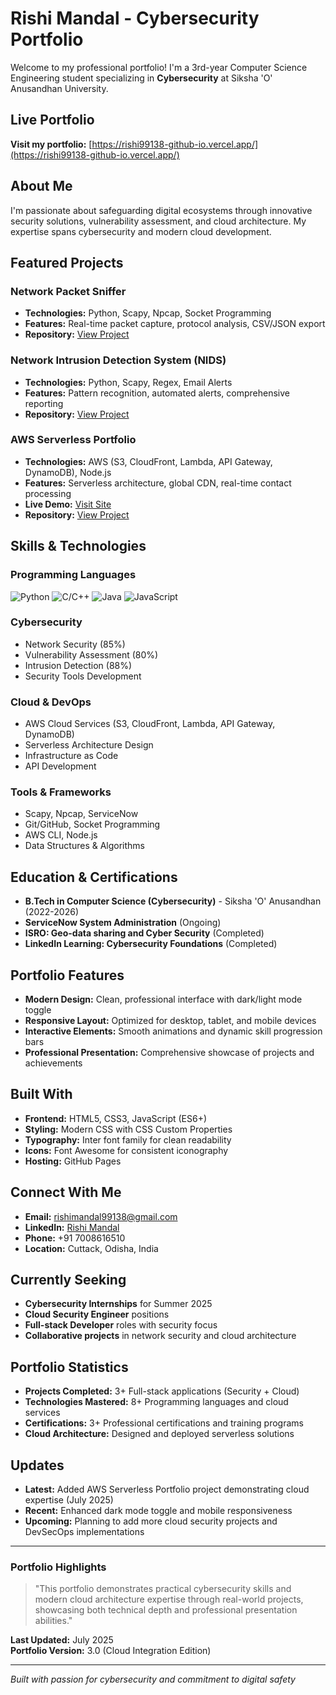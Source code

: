 # Rishi Mandal - Cybersecurity Portfolio

Welcome to my professional portfolio! I'm a 3rd-year Computer Science Engineering student specializing in **Cybersecurity** at Siksha 'O' Anusandhan University.

## Live Portfolio
**Visit my portfolio:** [https://rishi99138-github-io.vercel.app/](https://rishi99138-github-io.vercel.app/)

## About Me
I'm passionate about safeguarding digital ecosystems through innovative security solutions, vulnerability assessment, and cloud architecture. My expertise spans cybersecurity and modern cloud development.

## Featured Projects

### Network Packet Sniffer
- **Technologies:** Python, Scapy, Npcap, Socket Programming
- **Features:** Real-time packet capture, protocol analysis, CSV/JSON export
- **Repository:** [View Project](https://github.com/rishi99138/packet-sniffer)

### Network Intrusion Detection System (NIDS)
- **Technologies:** Python, Scapy, Regex, Email Alerts
- **Features:** Pattern recognition, automated alerts, comprehensive reporting
- **Repository:** [View Project](https://github.com/rishi99138/nids-python)

### AWS Serverless Portfolio
- **Technologies:** AWS (S3, CloudFront, Lambda, API Gateway, DynamoDB), Node.js
- **Features:** Serverless architecture, global CDN, real-time contact processing
- **Live Demo:** [Visit Site](https://d6ilnbijb94mf.cloudfront.net)
- **Repository:** [View Project](https://github.com/rishi99138/aws-serverless-portfolio)

## Skills & Technologies

### Programming Languages
![Python](https://img.shields.io/badge/Python-90%25-blue?style=flat-square&logo=python)
![C/C++](https://img.shields.io/badge/C%2FC%2B%2B-80%25-green?style=flat-square&logo=c)
![Java](https://img.shields.io/badge/Java-75%25-orange?style=flat-square&logo=java)
![JavaScript](https://img.shields.io/badge/JavaScript-80%25-yellow?style=flat-square&logo=javascript)

### Cybersecurity
- Network Security (85%)
- Vulnerability Assessment (80%)
- Intrusion Detection (88%)
- Security Tools Development

### Cloud & DevOps
- AWS Cloud Services (S3, CloudFront, Lambda, API Gateway, DynamoDB)
- Serverless Architecture Design
- Infrastructure as Code
- API Development

### Tools & Frameworks
- Scapy, Npcap, ServiceNow
- Git/GitHub, Socket Programming
- AWS CLI, Node.js
- Data Structures & Algorithms

## Education & Certifications
- **B.Tech in Computer Science (Cybersecurity)** - Siksha 'O' Anusandhan (2022-2026)
- **ServiceNow System Administration** (Ongoing)
- **ISRO: Geo-data sharing and Cyber Security** (Completed)
- **LinkedIn Learning: Cybersecurity Foundations** (Completed)

## Portfolio Features
- **Modern Design:** Clean, professional interface with dark/light mode toggle
- **Responsive Layout:** Optimized for desktop, tablet, and mobile devices
- **Interactive Elements:** Smooth animations and dynamic skill progression bars
- **Professional Presentation:** Comprehensive showcase of projects and achievements

## Built With
- **Frontend:** HTML5, CSS3, JavaScript (ES6+)
- **Styling:** Modern CSS with CSS Custom Properties
- **Typography:** Inter font family for clean readability
- **Icons:** Font Awesome for consistent iconography
- **Hosting:** GitHub Pages

## Connect With Me
- **Email:** [rishimandal99138@gmail.com](mailto:rishimandal99138@gmail.com)
- **LinkedIn:** [Rishi Mandal](https://www.linkedin.com/in/rishi-mandal-00965231b/)
- **Phone:** +91 7008616510
- **Location:** Cuttack, Odisha, India

## Currently Seeking
- **Cybersecurity Internships** for Summer 2025
- **Cloud Security Engineer** positions
- **Full-stack Developer** roles with security focus
- **Collaborative projects** in network security and cloud architecture

## Portfolio Statistics
- **Projects Completed:** 3+ Full-stack applications (Security + Cloud)
- **Technologies Mastered:** 8+ Programming languages and cloud services
- **Certifications:** 3+ Professional certifications and training programs
- **Cloud Architecture:** Designed and deployed serverless solutions

## Updates
- **Latest:** Added AWS Serverless Portfolio project demonstrating cloud expertise (July 2025)
- **Recent:** Enhanced dark mode toggle and mobile responsiveness
- **Upcoming:** Planning to add more cloud security projects and DevSecOps implementations

---

### Portfolio Highlights
> "This portfolio demonstrates practical cybersecurity skills and modern cloud architecture expertise through real-world projects, showcasing both technical depth and professional presentation abilities."

**Last Updated:** July 2025  
**Portfolio Version:** 3.0 (Cloud Integration Edition)

---
*Built with passion for cybersecurity and commitment to digital safety*
